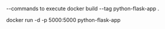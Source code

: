 --commands to execute
docker build --tag python-flask-app .


docker run -d -p 5000:5000 python-flask-app
